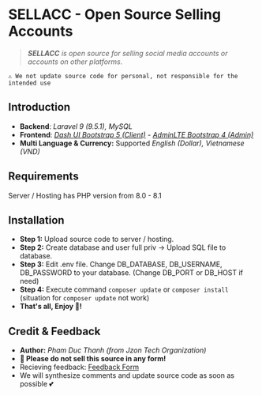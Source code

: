 # SELLACC - Open Source Selling Accounts

> ***SELLACC** is open source for selling social media accounts or accounts on other platforms.*

    ⚠️ We not update source code for personal, not responsible for the intended use

## Introduction
* **Backend**: *Laravel 9 (9.5.1), MySQL*
* **Frontend**: *[Dash UI Bootstrap 5 (Client)](https://codescandy.com/dashui/index.html) - [AdminLTE Bootstrap 4 (Admin)](https://adminlte.io/themes/v3/index3.html)*
* **Multi Language & Currency:** Supported *English (Dollar), Vietnamese (VND)*

## Requirements
Server / Hosting has PHP version from 8.0 - 8.1

## Installation
- **Step 1:** Upload source code to server / hosting.
- **Step 2:** Create database and user full priv -> Upload SQL file to database.
- **Step 3:** Edit .env file. Change DB_DATABASE, DB_USERNAME, DB_PASSWORD to your database. (Change DB_PORT or DB_HOST if need)
- **Step 4:** Execute command `composer update` or `composer install` (situation for `composer update` not work)
- **That's all, Enjoy 🥰!**

## Credit & Feedback
- **Author:** *Pham Duc Thanh (from Jzon Tech Organization)*
- **🚫 Please do not sell this source in any form!**
- Recieving feedback: [Feedback Form](https://forms.gle/4d9jkUC2baL1wtrw7)
- We will synthesize comments and update source code as soon as possible 💕
